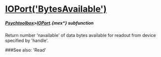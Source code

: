 # [IOPort('BytesAvailable')](IOPort-BytesAvailable) 
##### [Psychtoolbox](Pyschtoolbox)>[IOPort](IOPort).{mex*} subfunction


Return number 'navailable' of data bytes available for readout from device  
specified by 'handle'.  


###See also:
'Read'
